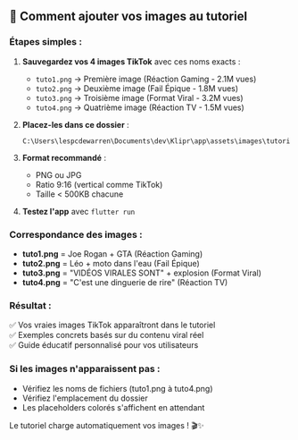 ## 📸 Comment ajouter vos images au tutoriel

### Étapes simples :

1. **Sauvegardez vos 4 images TikTok** avec ces noms exacts :
   - `tuto1.png` → Première image (Réaction Gaming - 2.1M vues)
   - `tuto2.png` → Deuxième image (Fail Épique - 1.8M vues)  
   - `tuto3.png` → Troisième image (Format Viral - 3.2M vues)
   - `tuto4.png` → Quatrième image (Réaction TV - 1.5M vues)

2. **Placez-les dans ce dossier** :
   ```
   C:\Users\lespcdewarren\Documents\dev\Klipr\app\assets\images\tutorial\
   ```

3. **Format recommandé** :
   - PNG ou JPG
   - Ratio 9:16 (vertical comme TikTok)  
   - Taille < 500KB chacune

4. **Testez l'app** avec `flutter run`

### Correspondance des images :
- **tuto1.png** = Joe Rogan + GTA (Réaction Gaming)
- **tuto2.png** = Léo + moto dans l'eau (Fail Épique)
- **tuto3.png** = "VIDÉOS VIRALES SONT" + explosion (Format Viral)
- **tuto4.png** = "C'est une dinguerie de rire" (Réaction TV)

### Résultat :
✅ Vos vraies images TikTok apparaîtront dans le tutoriel  
✅ Exemples concrets basés sur du contenu viral réel  
✅ Guide éducatif personnalisé pour vos utilisateurs

### Si les images n'apparaissent pas :
- Vérifiez les noms de fichiers (tuto1.png à tuto4.png)
- Vérifiez l'emplacement du dossier
- Les placeholders colorés s'affichent en attendant

Le tutoriel charge automatiquement vos images ! 🎬✨